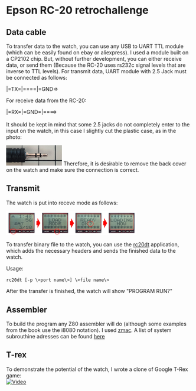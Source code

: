 # Epson RC-20 retrochallenge

## Data cable

To transfer data to the watch, you can use any USB to UART TTL module (which can be easily found on ebay or aliexpress). I used a module built on a CP2102 chip. But, without further development, you can either receive data, or send them (Because the RC-20 uses rs232c signal levels that are inverse to TTL levels).
For transmit data, UART module with 2.5 Jack must be connected as follows:

|=TX=|====|=GND=>

For receive data from the RC-20:

|=RX=|=GND=|====>
<br/><br/>
It should be kept in mind that some 2.5 jacks do not completely enter to the input on the watch, in this case I slightly cut the plastic case, as in the photo:

<img src="/misc/20180904_111937.jpg" width="30%">
Therefore, it is desirable to remove the back cover on the watch and make sure the connection is correct.

## Transmit
The watch is put into receve mode as follows:

<img src="/misc/rc20loadingnow.jpg" width="70%">

To transfer binary file to the watch, you can use the [rc20dt](https://github.com/azya52/epson/tree/master/tools/rc20dt) application, which adds the necessary headers and sends the finished data to the watch.

Usage:<br/>
```
rc20dt [-p \<port name\>] \<file name\>
```

After the transfer is finished, the watch will show "PROGRAM RUN?"

## Assembler
To build the program any Z80 assembler will do (although some examples from the book use the i8080 notation). I used [zmac](http://www.48k.ca/zmac.html).
A list of system subrouthine adresses can be found [here](https://github.com/azya52/epson/blob/master/apps/other/systemSubroutine.inc)

## T-rex
To demonstrate the potential of the watch, I wrote a clone of Google T-Rex game:<br/>
[![Video](https://img.youtube.com/vi/gIUXOaXoHQo/0.jpg)](https://www.youtube.com/watch?v=gIUXOaXoHQo)
